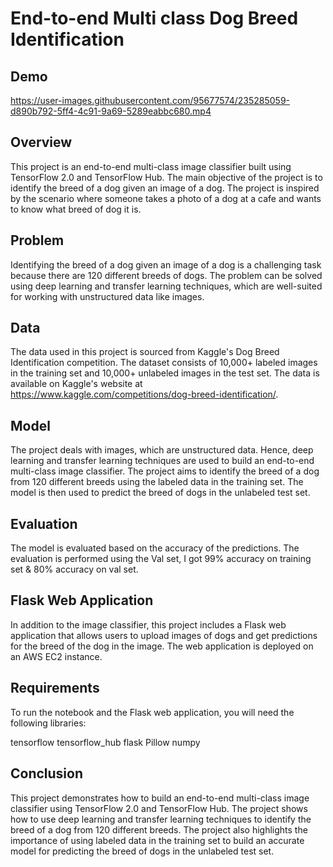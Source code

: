 # End-to-end Multi class Dog Breed Identification

## Demo

https://user-images.githubusercontent.com/95677574/235285059-d890b792-5ff4-4c91-9a69-5289eabbc680.mp4


## Overview

This project is an end-to-end multi-class image classifier built using TensorFlow 2.0 and TensorFlow Hub. The main objective of the project is to identify the breed of a dog given an image of a dog. The project is inspired by the scenario where someone takes a photo of a dog at a cafe and wants to know what breed of dog it is.

## Problem

Identifying the breed of a dog given an image of a dog is a challenging task because there are 120 different breeds of dogs. The problem can be solved using deep learning and transfer learning techniques, which are well-suited for working with unstructured data like images.

## Data

The data used in this project is sourced from Kaggle's Dog Breed Identification competition. The dataset consists of 10,000+ labeled images in the training set and 10,000+ unlabeled images in the test set. The data is available on Kaggle's website at https://www.kaggle.com/competitions/dog-breed-identification/.

## Model

The project deals with images, which are unstructured data. Hence, deep learning and transfer learning techniques are used to build an end-to-end multi-class image classifier. The project aims to identify the breed of a dog from 120 different breeds using the labeled data in the training set. The model is then used to predict the breed of dogs in the unlabeled test set.

## Evaluation

The model is evaluated based on the accuracy of the predictions. The evaluation is performed using the Val set, I got 99% accuracy on training set & 80% accuracy on val set. 

## Flask Web Application
In addition to the image classifier, this project includes a Flask web application that allows users to upload images of dogs and get predictions for the breed of the dog in the image. The web application is deployed on an AWS EC2 instance.

## Requirements
To run the notebook and the Flask web application, you will need the following libraries:

tensorflow
tensorflow_hub
flask
Pillow
numpy

## Conclusion
This project demonstrates how to build an end-to-end multi-class image classifier using TensorFlow 2.0 and TensorFlow Hub. The project shows how to use deep learning and transfer learning techniques to identify the breed of a dog from 120 different breeds. The project also highlights the importance of using labeled data in the training set to build an accurate model for predicting the breed of dogs in the unlabeled test set.
